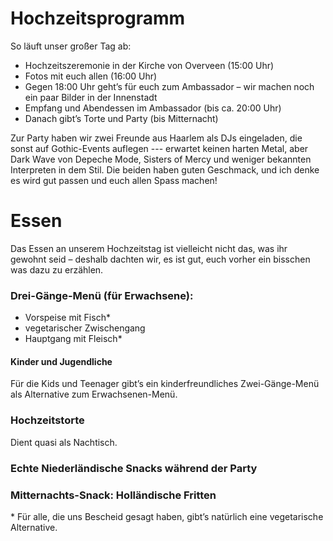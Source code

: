 
# Hochzeitsprogramm

So läuft unser großer Tag ab:

- Hochzeitszeremonie in der Kirche von Overveen (15:00 Uhr)  
- Fotos mit euch allen (16:00 Uhr)  
- Gegen 18:00 Uhr geht’s für euch zum Ambassador – wir machen noch ein paar Bilder in der Innenstadt  
- Empfang und Abendessen im Ambassador (bis ca. 20:00 Uhr)  
- Danach gibt’s Torte und Party (bis Mitternacht)

Zur Party haben wir zwei Freunde aus Haarlem als DJs eingeladen, die sonst auf Gothic-Events auflegen --- 
erwartet keinen harten Metal, aber Dark Wave von Depeche Mode, Sisters of Mercy und weniger bekannten
Interpreten in dem Stil. Die beiden haben guten Geschmack, und ich denke es wird gut passen und euch allen
Spass machen! 


# Essen

Das Essen an unserem Hochzeitstag ist vielleicht nicht das, was ihr gewohnt seid – deshalb dachten wir, es ist gut, euch vorher ein bisschen was dazu zu erzählen.

### Drei-Gänge-Menü (für Erwachsene):

- Vorspeise mit Fisch*  
- vegetarischer Zwischengang  
- Hauptgang mit Fleisch*

#### Kinder und Jugendliche

Für die Kids und Teenager gibt’s ein kinderfreundliches Zwei-Gänge-Menü als Alternative zum Erwachsenen-Menü.

### Hochzeitstorte

Dient quasi als Nachtisch.

### Echte Niederländische Snacks während der Party

### Mitternachts-Snack: Holländische Fritten

\* Für alle, die uns Bescheid gesagt haben, gibt’s natürlich eine vegetarische Alternative.

